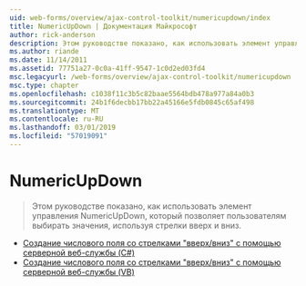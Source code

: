 ```yaml
---
uid: web-forms/overview/ajax-control-toolkit/numericupdown/index
title: NumericUpDown | Документация Майкрософт
author: rick-anderson
description: Этом руководстве показано, как использовать элемент управления NumericUpDown, который позволяет пользователям выбирать значения, используя стрелки вверх и вниз.
ms.author: riande
ms.date: 11/14/2011
ms.assetid: 77751a27-0c0a-41ff-9547-1c0d2ed03fd4
msc.legacyurl: /web-forms/overview/ajax-control-toolkit/numericupdown
msc.type: chapter
ms.openlocfilehash: c1038f11c3b5c82baae5564bdb478a977a84a0b3
ms.sourcegitcommit: 24b1f6decbb17bb22a45166e5fdb0845c65af498
ms.translationtype: MT
ms.contentlocale: ru-RU
ms.lasthandoff: 03/01/2019
ms.locfileid: "57019091"
---
```

<a name="numericupdown"></a>NumericUpDown
====================
> Этом руководстве показано, как использовать элемент управления NumericUpDown, который позволяет пользователям выбирать значения, используя стрелки вверх и вниз.


- [Создание числового поля со стрелками "вверх/вниз" с помощью серверной веб-службы (C#)](creating-a-numeric-up-down-control-with-a-web-service-backend-cs.md)
- [Создание числового поля со стрелками "вверх/вниз" с помощью серверной веб-службы (VB)](creating-a-numeric-up-down-control-with-a-web-service-backend-vb.md)
